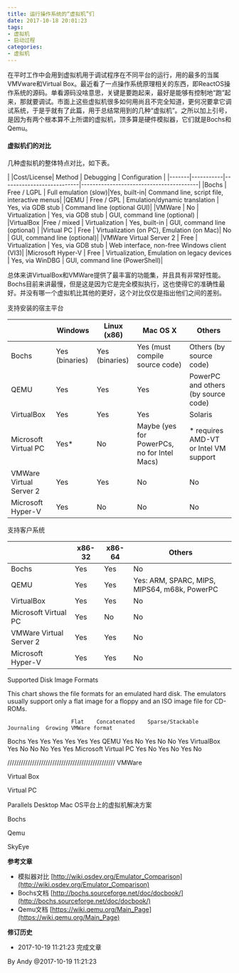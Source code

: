 ```yaml
---
title: 运行操作系统的“虚拟机”们
date: 2017-10-18 20:01:23
tags:
- 虚拟机
- 启动过程
categories:
- 虚拟机
---
```


在平时工作中会用到虚拟机用于调试程序在不同平台的运行，用的最多的当属VMVware和Virtual Box。最近看了一点操作系统原理相关的东西，即ReactOS操作系统的源码。单看源码没啥意思，关键是要跑起来，最好是能够有控制地“跑”起来，那就要调试。市面上这些虚拟机很多如何用尚且不完全知道，更何况要拿它调试系统，于是乎就有了此篇，用于总结常用到的几种“虚拟机”。之所以加上引号，是因为有两个根本算不上所谓的虚拟机，顶多算是硬件模拟器，它们就是Bochs和Qemu。

#### 虚拟机们的对比 ####

几种虚拟机的整体特点对比，如下表。

|  |Cost/License|	Method	| Debugging	| Configuration |
|-------|-----------|---------------------------|-----------------------------------------|
|Bochs | Free / LGPL | Full emulation (slow)|Yes, built-in|	Command line, script file, interactive menus|
|QEMU  | Free / GPL | Emulation/dynamic translation | Yes, via GDB stub | Command line (optional GUI)|
|VMWare | No |	Virtualization | Yes, via GDB stub | GUI, command line (optional) |
|VirtualBox |Free / mixed |	Virtualization | Yes, built-in | GUI, command line (optional) |
|Virtual PC | Free | Virtualization (on PC), Emulation (on Mac)| No | GUI, command line (optional)|
|VMWare Virtual Server 2 | Free | Virtualization | Yes, via GDB stub | Web interface, non-free Windows client (VI3)|
|Microsoft Hyper-V	| Free | Virtualization, Emulation on legacy devices | Yes, via WinDBG | GUI, command line (PowerShell)|

总体来讲VirtualBox和VMWare提供了最丰富的功能集，并且具有非常好性能。Bochs目前来讲最慢，但是这是因为它是完全模拟执行，这也使得它的准确性最好。并没有哪一个虚拟机比其他的更好，这个对比仅仅是指出他们之间的差别。

支持安装的宿主平台

|                      | Windows	   | Linux (x86)  | Mac OS X	                   | Others                 |
|----------------------|---------------|--------------|--------------------------------|------------------------|
|Bochs	               |Yes (binaries) |Yes (binaries)|Yes (must compile source code)  |Others (by source code) |
|QEMU	               |Yes	           |Yes	          |Yes	                           |PowerPC and others (by source code)|
|VirtualBox	           |Yes	           |Yes	          |Yes	                           |Solaris |
|Microsoft Virtual PC  |Yes*	       |No	          |Maybe (yes for PowerPCs, no for Intel Macs) |* requires AMD-VT or Intel VM support|
|VMWare Virtual Server 2 |Yes	       |Yes	          |No	                           |No |
|Microsoft Hyper-V	   |Yes	           |No	          |No	                           |No |


支持客户系统

|                      |x86-32	|x86-64	|Others |
|----------------------|--------|-------|-------|
|Bochs	               |Yes	    |Yes	| No |
|QEMU	               |Yes	    |Yes	| Yes: ARM, SPARC, MIPS, MIPS64, m68k, PowerPC|
|VirtualBox	           |Yes	    |Yes	| No|
|Microsoft Virtual PC  |Yes	    |No	    | No|
|VMWare Virtual Server 2 |Yes   |Yes	| No|
|Microsoft Hyper-V	   |Yes	    |Yes    | No|


Supported Disk Image Formats

This chart shows the file formats for an emulated hard disk. The emulators usually support only a flat image for a floppy and an ISO image file for CD-ROMs.

                        Flat	Concatenated	Sparse/Stackable	Journaling	Growing	VMWare format
Bochs	                Yes	    Yes	            Yes	                Yes	        Yes	    Yes
QEMU	                Yes	    No	            Yes	                No	        No	    Yes
VirtualBox	            Yes	    No	            No	                No	        Yes	    Yes
Microsoft Virtual PC	Yes	    No	            Yes	                No	        Yes	    No

////////////////////////////////////////////////
VMWare


Virtual Box




Virtual PC


Parallels Desktop 
    Mac OS平台上的虚拟机解决方案

Bochs

Qemu

SkyEye


**参考文章**

* 模拟器对比 [http://wiki.osdev.org/Emulator_Comparison](http://wiki.osdev.org/Emulator_Comparison)
* Bochs文档 [http://bochs.sourceforge.net/doc/docbook/](http://bochs.sourceforge.net/doc/docbook/)
* Qemu文档 [https://wiki.qemu.org/Main_Page](https://wiki.qemu.org/Main_Page)

**修订历史**

* 2017-10-19 11:21:23		完成文章

By Andy @2017-10-19 11:21:23
